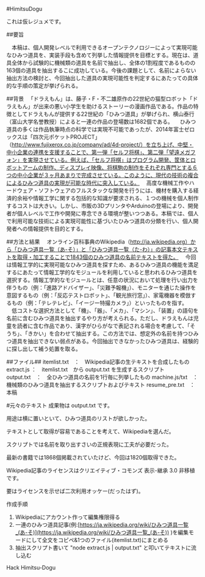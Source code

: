 #HimitsuDogu

これは仮レジュメです。

##要旨

　本稿は、個人開発レベルで利用できるオープンテクノロジーによって実現可能なひみつ道具を、実装手段も含めて列挙した情報提供を目標とする。現在は、道具全体から試験的に機械類の道具を名前で抽出し、全体の1割程度であるものの163個の道具を抽出するこに成功している。今後の課題として、名前によらない抽出方法の検討と、今回抽出した道具の実現可能性を判定するにあたっての具体的な手順の策定が挙げられる。

##背景
　「ドラえもん」は、藤子・F・不二雄原作の22世紀の猫型ロボット「ドラえもん」が出来の悪い小学生を助けるストーリーの漫画作品である。作品の特徴としてドラえもんが提供する22世紀の「ひみつ道具」が挙げられ、横山泰行（富山大学名誉教授）によると一連の作品の登場数は1682個である。
　ひみつ道具の多くは作品執筆時点の科学では実現不可能であったが、2014年富士ゼロックスは「四次元ポケットPROJECT」（http://www.fujixerox.co.jp/company/ad/4d-project/）を立ち上げ、中堅・中小企業の連携を支援することで、第一弾「セルフ将棋」、第二弾「望遠メガフォン」を実現させている。例えば、「セルフ将棋」はプログラム開発、筐体とロボットアームの制作、ディスプレイ映像、将棋駒の制作をそれぞれ専門とする６つの中小企業が３ヶ月あまりで完成させている。このように、現代の技術の複合によるひみつ道具の実現が可能な時代に突入している。
　高度な機械工作やハードウェア・ソフトウェアのフルスタックな開発を行うには、機材を購入する経済的余裕や情報工学に関する包括的な知識が要求される、１つの機械を個人制作するコストは大きい。しかし、市販の3DプリンタやArduinoの登場により、開発者が個人レベルで工作や開発に専念できる環境が整いつつある。本稿では、個人で利用可能な技術による実現可能性に基づいたひみつ道具の分類を行い、個人開発者への情報提供を目的とする。

##方法と結果
　オンライン百科事典のWikipedia（http://ja.wikipedia.org）から「ひみつ道具一覧（あ-そ）」と「ひみつ道具一覧（た-わ）」の記事本文テキストを取得・加工することで1843個のひみつ道具の名前テキストを得た。
　今回は情報工学的に実現可能なひみつ道具を探すため、あるひみつ道具の機能を満足するにあたって情報工学的なモジュールを利用していると思われるひみつ道具を選択する。情報工学的なモジュールとは、任意の状況において処理を行い出力を伴うもの（例：「進路アドバイザー」、「災難予報機」）、モニターを通じた操作を意図するもの（例：「反応テストロボット」、「観光旅行窓」）、家電機器を模倣するもの（例：「テレテレビ」、「イージー特撮カメラ」）といったものを指す。
　低コストな選択方法として「機」、「器」、「メカ」、「マシン」、「装置」の語句を名前に含むひみつ道具を抽出するやり方が考えられる。ただし、ドラえもんは児童を読者に含む作品であり、漢字がひらがなで表記される場合を考慮して、「そうち」、「きかい」を合わせて抽出する。この方法では、想定外の名前を持つひみつ道具を抽出できない弱点がある。今回抽出できなかったひみつ道具は、経験的に探し出して補う処置を取る。

##ファイル##
itemlist.txt　：　Wikipedia記事の生テキストを合成したもの
extract.js ：　itemlist.txt　から output.txt を生成するスクリプト
output.txt　：　全ひみつ道具の名前を1行毎に列挙したもの
machine.js/txt　：　機械類のひみつ道具を抽出するスクリプトおよびテキスト
resume_pre.txt　：　本稿


#元々のテキスト
成果物は output.txt です。

用途は横に置いといて、ひみつ道具のリストが欲しかった。

テキストとして取得が容易であることを考えて、Wikipediaを選んだ。

スクリプトでは名前を取り出すさいの正規表現に工夫が必要だった。

最新の書籍では1868個掲載されていたけど、今回は1820個取得できた。

Wikipedia記事のライセンスはクリエイティブ・コモンズ 表示-継承 3.0 非移植です。

要はライセンスを示せば二次利用オッケー(だったはず)。

作成手順

1. Wikipediaにアカウント作って編集権限得る
2. 一連のひみつ道具記事(例:[https://ja.wikipedia.org/wiki/ひみつ道具一覧_(あ-そ)](https://ja.wikipedia.org/wiki/ひみつ道具一覧_(あ-そ)) )を編集モードにして全文をコピペ&1つのファイル(itemlist.txt)にまとめる
3. 抽出スクリプト書いて "node extract.js | output.txt" と叩いてテキストに流し込む

Hack Himitsu-Dogu
